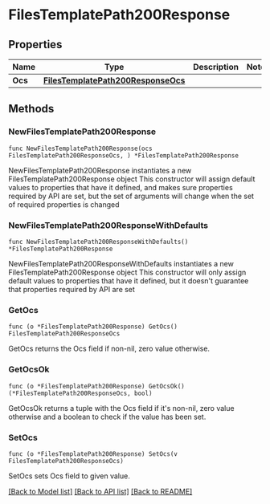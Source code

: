 # FilesTemplatePath200Response

## Properties

Name | Type | Description | Notes
------------ | ------------- | ------------- | -------------
**Ocs** | [**FilesTemplatePath200ResponseOcs**](FilesTemplatePath200ResponseOcs.md) |  | 

## Methods

### NewFilesTemplatePath200Response

`func NewFilesTemplatePath200Response(ocs FilesTemplatePath200ResponseOcs, ) *FilesTemplatePath200Response`

NewFilesTemplatePath200Response instantiates a new FilesTemplatePath200Response object
This constructor will assign default values to properties that have it defined,
and makes sure properties required by API are set, but the set of arguments
will change when the set of required properties is changed

### NewFilesTemplatePath200ResponseWithDefaults

`func NewFilesTemplatePath200ResponseWithDefaults() *FilesTemplatePath200Response`

NewFilesTemplatePath200ResponseWithDefaults instantiates a new FilesTemplatePath200Response object
This constructor will only assign default values to properties that have it defined,
but it doesn't guarantee that properties required by API are set

### GetOcs

`func (o *FilesTemplatePath200Response) GetOcs() FilesTemplatePath200ResponseOcs`

GetOcs returns the Ocs field if non-nil, zero value otherwise.

### GetOcsOk

`func (o *FilesTemplatePath200Response) GetOcsOk() (*FilesTemplatePath200ResponseOcs, bool)`

GetOcsOk returns a tuple with the Ocs field if it's non-nil, zero value otherwise
and a boolean to check if the value has been set.

### SetOcs

`func (o *FilesTemplatePath200Response) SetOcs(v FilesTemplatePath200ResponseOcs)`

SetOcs sets Ocs field to given value.



[[Back to Model list]](../README.md#documentation-for-models) [[Back to API list]](../README.md#documentation-for-api-endpoints) [[Back to README]](../README.md)


